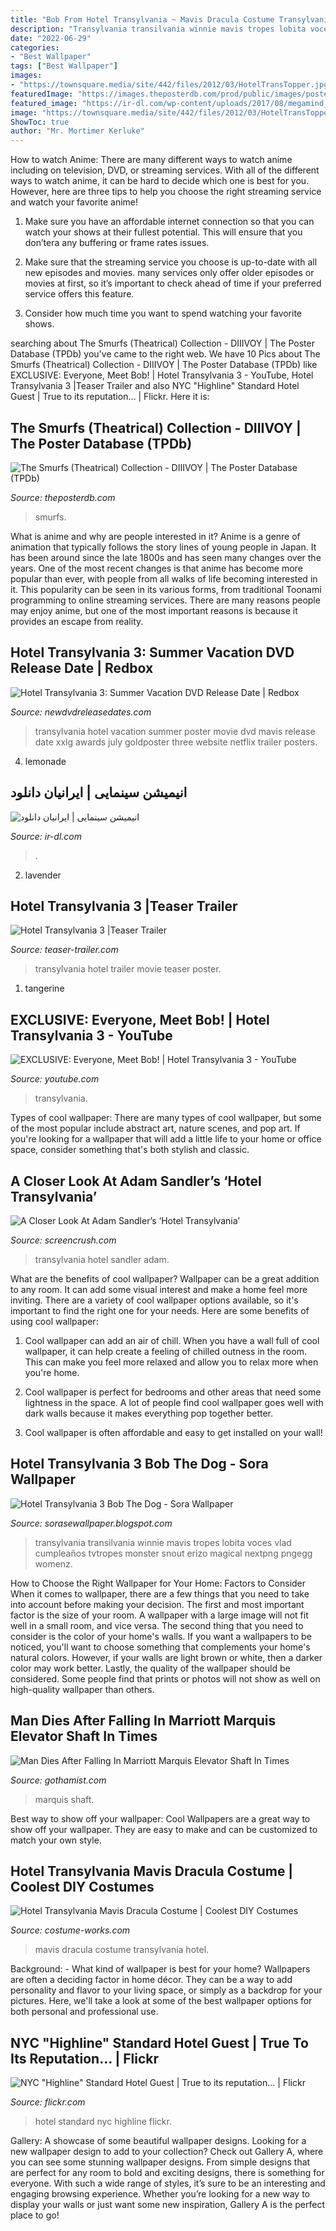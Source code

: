 ```yaml
---
title: "Bob From Hotel Transylvania ~ Mavis Dracula Costume Transylvania Hotel"
description: "Transylvania transilvania winnie mavis tropes lobita voces vlad cumpleaños tvtropes monster snout erizo magical nextpng pngegg womenz"
date: "2022-06-29"
categories:
- "Best Wallpaper"
tags: ["Best Wallpaper"]
images:
- "https://townsquare.media/site/442/files/2012/03/HotelTransTopper.jpg?w=1200&amp;h=0&amp;zc=1&amp;s=0&amp;a=t&amp;q=89"
featuredImage: "https://images.theposterdb.com/prod/public/images/posters/optimized/collections/14174/bYbU6ozZd4lnB8NPkhOhQx0nnnjufK1DoYJhN5o2.jpg"
featured_image: "https://ir-dl.com/wp-content/uploads/2017/08/megamind_movie_poster_final_01-768x1200.jpg"
image: "https://townsquare.media/site/442/files/2012/03/HotelTransTopper.jpg?w=1200&amp;h=0&amp;zc=1&amp;s=0&amp;a=t&amp;q=89"
ShowToc: true
author: "Mr. Mortimer Kerluke"
---
```



How to watch Anime: There are many different ways to watch anime including on television, DVD, or streaming services.
With all of the different ways to watch anime, it can be hard to decide which one is best for you. However, here are three tips to help you choose the right streaming service and watch your favorite anime!
1. Make sure you have an affordable internet connection so that you can watch your shows at their fullest potential. This will ensure that you don’tera any buffering or frame rates issues.

2. Make sure that the streaming service you choose is up-to-date with all new episodes and movies. many services only offer older episodes or movies at first, so it’s important to check ahead of time if your preferred service offers this feature.

3. Consider how much time you want to spend watching your favorite shows.

	

		
searching about The Smurfs (Theatrical) Collection - DIIIVOY | The Poster Database (TPDb) you've came to the right web. We have 10 Pics about The Smurfs (Theatrical) Collection - DIIIVOY | The Poster Database (TPDb) like EXCLUSIVE: Everyone, Meet Bob! | Hotel Transylvania 3 - YouTube, Hotel Transylvania 3 |Teaser Trailer and also NYC &quot;Highline&quot; Standard Hotel Guest | True to its reputation… | Flickr. Here it is:
		
    
## The Smurfs (Theatrical) Collection - DIIIVOY | The Poster Database (TPDb)

<img loading=lazy src="https://images.theposterdb.com/prod/public/images/posters/optimized/collections/14174/bYbU6ozZd4lnB8NPkhOhQx0nnnjufK1DoYJhN5o2.jpg" onerror="this.onerror=null;this.src='https://tse3.mm.bing.net/th?id=OIP.DkkVcCNmSppdkG4l29yo2AHaLH&amp;pid=15.1';" alt="The Smurfs (Theatrical) Collection - DIIIVOY | The Poster Database (TPDb)">

_Source: theposterdb.com_

>smurfs. 

	

What is anime and why are people interested in it?
Anime is a genre of animation that typically follows the story lines of young people in Japan. It has been around since the late 1800s and has seen many changes over the years. One of the most recent changes is that anime has become more popular than ever, with people from all walks of life becoming interested in it. This popularity can be seen in its various forms, from traditional Toonami programming to online streaming services. There are many reasons people may enjoy anime, but one of the most important reasons is because it provides an escape from reality.

    
## Hotel Transylvania 3: Summer Vacation DVD Release Date | Redbox

<img loading=lazy src="https://www.newdvdreleasedates.com/images/posters/large/hotel-transylvania-3-summer-vacation-2018-16.jpg" onerror="this.onerror=null;this.src='https://tse2.mm.bing.net/th?id=OIP.fBG2yjdxoVccF6YKZ4lcHwHaK-&amp;pid=15.1';" alt="Hotel Transylvania 3: Summer Vacation DVD Release Date | Redbox">

_Source: newdvdreleasedates.com_

>transylvania hotel vacation summer poster movie dvd mavis release date xxlg awards july goldposter three website netflix trailer posters. 

	

4. lemonade 

    
## انیمیشن سینمایی | ایرانیان دانلود

<img loading=lazy src="https://ir-dl.com/wp-content/uploads/2017/08/megamind_movie_poster_final_01-768x1200.jpg" onerror="this.onerror=null;this.src='https://tse3.mm.bing.net/th?id=OIP.DtNTfJukIlhTIIutcSDyIAHaLk&amp;pid=15.1';" alt="انیمیشن سینمایی | ایرانیان دانلود">

_Source: ir-dl.com_

>. 

	

2. lavender 

    
## Hotel Transylvania 3 |Teaser Trailer

<img loading=lazy src="https://i2.wp.com/teaser-trailer.com/wp-content/uploads/Hotel-Transylvania-3-1.jpg?resize=280%2C373&amp;ssl=1" onerror="this.onerror=null;this.src='https://tse2.mm.bing.net/th?id=OIP.kS074dXUWxfpz9hDRc0gvwAAAA&amp;pid=15.1';" alt="Hotel Transylvania 3 |Teaser Trailer">

_Source: teaser-trailer.com_

>transylvania hotel trailer movie teaser poster. 

	

1. tangerine 

    
## EXCLUSIVE: Everyone, Meet Bob! | Hotel Transylvania 3 - YouTube

<img loading=lazy src="https://i.ytimg.com/vi/rUGKjucLMzE/maxresdefault.jpg" onerror="this.onerror=null;this.src='https://tse3.mm.bing.net/th?id=OIP.NvOd_9i89o5Z-Y19K8O1lQHaEK&amp;pid=15.1';" alt="EXCLUSIVE: Everyone, Meet Bob! | Hotel Transylvania 3 - YouTube">

_Source: youtube.com_

>transylvania. 

	

Types of cool wallpaper:
There are many types of cool wallpaper, but some of the most popular include abstract art, nature scenes, and pop art. If you're looking for a wallpaper that will add a little life to your home or office space, consider something that's both stylish and classic.

    
## A Closer Look At Adam Sandler’s ‘Hotel Transylvania’

<img loading=lazy src="https://townsquare.media/site/442/files/2012/03/HotelTransTopper.jpg?w=1200&amp;h=0&amp;zc=1&amp;s=0&amp;a=t&amp;q=89" onerror="this.onerror=null;this.src='https://tse1.mm.bing.net/th?id=OIP.xHQkfnjxm_CROVL8KUBWxgHaE0&amp;pid=15.1';" alt="A Closer Look At Adam Sandler’s ‘Hotel Transylvania’">

_Source: screencrush.com_

>transylvania hotel sandler adam. 

	

What are the benefits of cool wallpaper?
Wallpaper can be a great addition to any room. It can add some visual interest and make a home feel more inviting. There are a variety of cool wallpaper options available, so it's important to find the right one for your needs. Here are some benefits of using cool wallpaper: 
1. Cool wallpaper can add an air of chill. When you have a wall full of cool wallpaper, it can help create a feeling of chilled outness in the room. This can make you feel more relaxed and allow you to relax more when you're home. 

2. Cool wallpaper is perfect for bedrooms and other areas that need some lightness in the space. A lot of people find cool wallpaper goes well with dark walls because it makes everything pop together better. 

3. Cool wallpaper is often affordable and easy to get installed on your wall!

    
## Hotel Transylvania 3 Bob The Dog - Sora Wallpaper

<img loading=lazy src="https://static.tvtropes.org/pmwiki/pub/images/hotelt2_winnie.png" onerror="this.onerror=null;this.src='https://tse1.mm.bing.net/th?id=OIP.lG1-_T6mnVv-xC4F5CyOsQAAAA&amp;pid=15.1';" alt="Hotel Transylvania 3 Bob The Dog - Sora Wallpaper">

_Source: sorasewallpaper.blogspot.com_

>transylvania transilvania winnie mavis tropes lobita voces vlad cumpleaños tvtropes monster snout erizo magical nextpng pngegg womenz. 

	

How to Choose the Right Wallpaper for Your Home: Factors to Consider
When it comes to wallpaper, there are a few things that you need to take into account before making your decision. The first and most important factor is the size of your room. A wallpaper with a large image will not fit well in a small room, and vice versa. 
The second thing that you need to consider is the color of your home's walls. If you want a wallpapers to be noticed, you'll want to choose something that complements your home's natural colors. However, if your walls are light brown or white, then a darker color may work better. 
Lastly, the quality of the wallpaper should be considered. Some people find that prints or photos will not show as well on high-quality wallpaper than others.

    
## Man Dies After Falling In Marriott Marquis Elevator Shaft In Times

<img loading=lazy src="https://cms.prod.nypr.digital/images/38911/fill-661x496/" onerror="this.onerror=null;this.src='https://tse4.mm.bing.net/th?id=OIP.RnwZ5htdJHwHFvvQZ8olmAHaFj&amp;pid=15.1';" alt="Man Dies After Falling In Marriott Marquis Elevator Shaft In Times">

_Source: gothamist.com_

>marquis shaft. 

	

Best way to show off your wallpaper:
Cool Wallpapers are a great way to show off your wallpaper. They are easy to make and can be customized to match your own style.

    
## Hotel Transylvania Mavis Dracula Costume | Coolest DIY Costumes

<img loading=lazy src="https://photos.costume-works.com/full/mavis_dracula2.jpg" onerror="this.onerror=null;this.src='https://tse4.mm.bing.net/th?id=OIP.G_CorIpH68DO3l0nhMbcfAHaLd&amp;pid=15.1';" alt="Hotel Transylvania Mavis Dracula Costume | Coolest DIY Costumes">

_Source: costume-works.com_

>mavis dracula costume transylvania hotel. 

	

Background: - What kind of wallpaper is best for your home?
Wallpapers are often a deciding factor in home décor. They can be a way to add personality and flavor to your living space, or simply as a backdrop for your pictures. Here, we'll take a look at some of the best wallpaper options for both personal and professional use.

    
## NYC &quot;Highline&quot; Standard Hotel Guest | True To Its Reputation… | Flickr

<img loading=lazy src="https://live.staticflickr.com/6130/5966948331_4d82dfa842_b.jpg" onerror="this.onerror=null;this.src='https://tse1.mm.bing.net/th?id=OIP.pHeHTLiSfYNV152y7KxaCgHaJ4&amp;pid=15.1';" alt="NYC &quot;Highline&quot; Standard Hotel Guest | True to its reputation… | Flickr">

_Source: flickr.com_

>hotel standard nyc highline flickr. 

	

Gallery: A showcase of some beautiful wallpaper designs.
Looking for a new wallpaper design to add to your collection? Check out Gallery A, where you can see some stunning wallpaper designs. From simple designs that are perfect for any room to bold and exciting designs, there is something for everyone. With such a wide range of styles, it’s sure to be an interesting and engaging browsing experience. Whether you’re looking for a new way to display your walls or just want some new inspiration, Gallery A is the perfect place to go!





	
	
